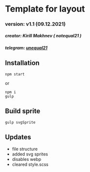 # Template for layout

### version: v1.1 (09.12.2021)

##### creator: Kirill Makhnev ( notequal21 )

##### telegram: [unequal21](https://t.me/unequal21)

## Installation

`npm start`  

or
```
npm i
gulp
```

## Build sprite

`gulp svgSprite`

## Updates

- file structure
- added svg sprites
- disables webp
- cleared style.scss
